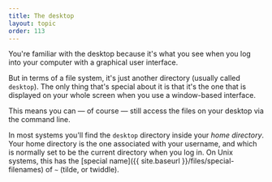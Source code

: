 ```yaml
---
title: The desktop
layout: topic
order: 113
---
```


You're familiar with the desktop because it's what you see when you log into
your computer with a graphical user interface. 

But in terms of a file system, it's just another directory (usually called
`desktop`). The only thing that's special about it is that it's the one
that is displayed on your whole screen when you use a window-based interface.

This means you can — of course — still access the files on your desktop via
the command line.

In most systems you'll find the `desktop` directory inside your
_home directory_. Your home directory is the one associated with your username,
and which is normally set to be the current directory when you log in. On Unix
systems, this has the [special name]({{ site.baseurl }}/files/special-filenames)
of `~` (tilde, or twiddle).
